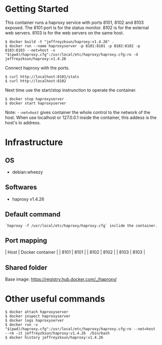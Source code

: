 Getting Started
====
This container runs a haproxy service with ports 8101, 8102 and 8103 exposed. The 8101 port is for the status monitor. 8102 is for the external web servers. 8103 is for the web servers on the same host.

	$ docker build -t "jeffreyzksun/haproxy:v1.4.26" .
	$ docker run --name haproxyserver -p 8101:8101 -p 8102:8102 -p 8103:8103 --net=host -v "$(pwd)/haproxy.cfg":/usr/local/etc/haproxy/haproxy.cfg:ro -d jeffreyzksun/haproxy:v1.4.26
	
Connect haproxy with the ports. 

	$ curl http://localhost:8101/stats
	$ curl http://localhost:8102

Next time use the start/stop instrunction to operate the container.

	$ docker stop haproxyserver
	$ docker start haproxyserver

Note: `--net=host` gives container the whole control to the network of the host. When use localhost or 127.0.0.1 inside the container, this addess is the host's lo address. 

Infrastructure
====
OS
----

- debian:wheezy

Softwares
----

- haproxy v1.4.26

Default command
----

	`haproxy -f /usr/local/etc/haproxy/haproxy.cfg` inclide the container. 

Port mapping
----

| Host  | Docker container 	| 
| 8101  | 8101 				|
| 8102  | 8102 				|
| 8103  | 8103 				|

Shared folder
----



Base image: https://registry.hub.docker.com/_/haproxy/

Other useful commands
====

	$ docker attach haproxyserver
	$ docker inspect haproxyserver
	$ docker logs haproxyserver
	$ docker run -v "$(pwd)/haproxy.cfg":/usr/local/etc/haproxy/haproxy.cfg:ro --net=host --rm -it jeffreyzksun/haproxy:v1.4.26  /bin/bash 
	$ docker history jeffreyzksun/haproxy:v1.4.26